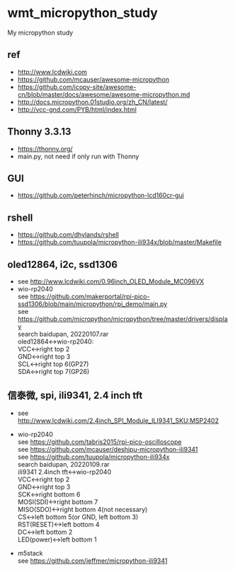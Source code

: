# wmt_micropython_study
My micropython study

## ref  
* http://www.lcdwiki.com  
* https://github.com/mcauser/awesome-micropython  
* https://github.com/icopy-site/awesome-cn/blob/master/docs/awesome/awesome-micropython.md  
* http://docs.micropython.01studio.org/zh_CN/latest/  
* http://vcc-gnd.com/PYB/html/index.html  

## Thonny 3.3.13   
* https://thonny.org/  
* main.py, not need if only run with Thonny  

## GUI  
* https://github.com/peterhinch/micropython-lcd160cr-gui  

## rshell  
* https://github.com/dhylands/rshell  
* https://github.com/tuupola/micropython-ili934x/blob/master/Makefile  

## oled12864, i2c, ssd1306  
* see http://www.lcdwiki.com/0.96inch_OLED_Module_MC096VX  
* wio-rp2040  
see https://github.com/makerportal/rpi-pico-ssd1306/blob/main/micropython/rpi_demo/main.py  
see https://github.com/micropython/micropython/tree/master/drivers/display  
search baidupan, 20220107.rar  
oled12864<->wio-rp2040:  
VCC<->right top 2  
GND<->right top 3  
SCL<->right top 6(GP27)  
SDA<->right top 7(GP26)  

## 信泰微, spi, ili9341, 2.4 inch tft  
* see http://www.lcdwiki.com/2.4inch_SPI_Module_ILI9341_SKU:MSP2402  
* wio-rp2040  
see https://github.com/tabris2015/rpi-pico-oscilloscope  
see https://github.com/mcauser/deshipu-micropython-ili9341  
see https://github.com/tuupola/micropython-ili934x  
search baidupan, 20220109.rar   
ili9341 2.4inch tft<->wio-rp2040  
VCC<->right top 2  
GND<->right top 3  
SCK<->right bottom 6  
MOSI(SDI)<->right bottom 7  
MISO(SDO)<->right bottom 4(not necessary)  
CS<->left bottom 5(or GND, left bottom 3)  
RST(RESET)<->left bottom 4  
DC<->left bottom 2  
LED(power)<->left bottom 1  

* m5stack  
see https://github.com/jeffmer/micropython-ili9341  

